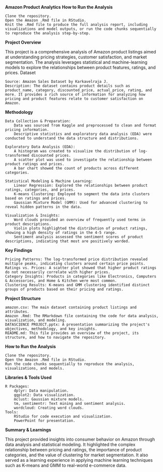 **Amazon Product Analytics**
**How to Run the Analysis**

    Clone the repository.
    Open the Amazon .Rmd file in RStudio.
    Knit the .Rmd file to produce the full analysis report, including visualizations and model outputs, or run the code chunks sequentially to reproduce the analysis step-by-step.
**Project Overview**

This project is a comprehensive analysis of Amazon product listings aimed at understanding pricing strategies, customer satisfaction, and market segmentation. The analysis leverages statistical and machine-learning models to explore the relationships between product features, ratings, and prices.
Dataset

    Source: Amazon Sales Dataset by Karkavelraja J.
    Description: The dataset contains product details such as product_name, category, discounted_price, actual_price, rating, and more. It provides a rich source of information for analyzing how pricing and product features relate to customer satisfaction on Amazon.

**Methodology**

    Data Collection & Preparation:
        Data was sourced from Kaggle and preprocessed to clean and format pricing information.
        Descriptive statistics and exploratory data analysis (EDA) were conducted to understand the data structure and distributions.

    Exploratory Data Analysis (EDA):
        A histogram was created to visualize the distribution of log-transformed discounted prices.
        A scatter plot was used to investigate the relationship between product ratings and prices.
        A bar chart showed the count of products across different categories.

    Statistical Modeling & Machine Learning:
        Linear Regression: Explored the relationships between product ratings, categories, and prices.
        K-means Clustering: Employed to segment the data into clusters based on ratings and prices.
        Gaussian Mixture Model (GMM): Used for advanced clustering to reveal hidden patterns in the data.

    Visualization & Insights:
        Word clouds provided an overview of frequently used terms in product descriptions.
        Violin plots highlighted the distribution of product ratings, showing a high density of ratings in the 4-5 range.
        Sentiment analysis assessed the sentiment scores of product descriptions, indicating that most are positively worded.

**Key Findings**

    Pricing Patterns: The log-transformed price distribution revealed multiple peaks, indicating clusters around certain price points.
    Ratings vs. Prices: A scatter plot showed that higher product ratings do not necessarily correlate with higher prices.
    Category Insights: Products in categories like Electronics, Computers & Accessories, and Home & Kitchen were most common.
    Clustering Results: K-means and GMM clustering identified distinct groups of products based on their pricing and ratings.

**Project Structure**

    amazon.csv: The main dataset containing product listings and attributes.
    Amazon .Rmd: The RMarkdown file containing the code for data analysis, visualization, and modeling.
    DATASCIENCE PROJECT.pptx: A presentation summarizing the project's objectives, methodology, and key insights.
    README.md: This file provides an overview of the project, its structure, and how to navigate the repository.

**How to Run the Analysis**

    Clone the repository.
    Open the Amazon .Rmd file in RStudio.
    Run the code chunks sequentially to reproduce the analysis, visualizations, and models.

**Libraries & Tools Used**

    R Packages:
        dplyr: Data manipulation.
        ggplot2: Data visualization.
        mclust: Gaussian mixture models.
        tm, sentimentr: Text mining and sentiment analysis.
        wordcloud: Creating word clouds.
    Tools:
        RStudio for code execution and visualization.
        PowerPoint for presentation.

**Summary & Learnings**

This project provided insights into consumer behavior on Amazon through data analysis and statistical modeling. It highlighted the complex relationship between pricing and ratings, the importance of product categories, and the value of clustering for market segmentation. It also served as a learning experience in applying machine learning techniques such as K-means and GMM to real-world e-commerce data.
